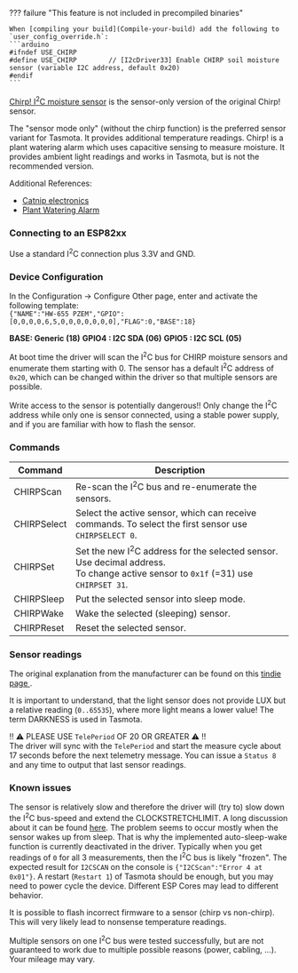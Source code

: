 ??? failure "This feature is not included in precompiled binaries"  

    When [compiling your build](Compile-your-build) add the following to `user_config_override.h`:
    ```arduino
    #ifndef USE_CHIRP
    #define USE_CHIRP        // [I2cDriver33] Enable CHIRP soil moisture sensor (variable I2C address, default 0x20)
    #endif
    ```

[Chirp! I<sup>2</sup>C moisture sensor](https://github.com/Miceuz/i2c-moisture-sensor) is the sensor-only version of the original Chirp! sensor.  

The "sensor mode only" (without the chirp function) is the preferred sensor variant for Tasmota. It provides additional temperature readings. Chirp! is a plant watering alarm which uses capacitive sensing to measure moisture. It provides ambient light readings and works in Tasmota, but is not the recommended version.  

Additional References:
- [Catnip electronics](https://www.tindie.com/stores/miceuz/)  
- [Plant Watering Alarm](https://github.com/Miceuz/PlantWateringAlarm)  

### Connecting to an ESP82xx
Use a standard I<sup>2</sup>C connection plus 3.3V and GND.

### Device Configuration
In the Configuration -> Configure Other page, enter and activate  the following template:  
`{"NAME":"HW-655 PZEM","GPIO":[0,0,0,0,6,5,0,0,0,0,0,0,0],"FLAG":0,"BASE":18}`  

**BASE: Generic (18)**
**GPIO4 : I2C SDA (06)**
**GPIO5 : I2C SCL (05)**
  
At boot time the driver will scan the I<sup>2</sup>C bus for CHIRP moisture sensors and enumerate them starting with 0. The sensor has a default I<sup>2</sup>C address of `0x20`, which can be changed within the driver so that multiple sensors are possible.  

Write access to the sensor is potentially dangerous!! Only change the I<sup>2</sup>C address while only one is sensor connected, using a stable power supply, and if you are familiar with how to flash the sensor.  

### Commands
| Command | Description |
| -- | -- |
| CHIRPScan | Re-scan the I<sup>2</sup>C bus and re-enumerate the sensors.
| CHIRPSelect | Select the active sensor, which can receive commands. To select the first sensor use `CHIRPSELECT 0`.  
| CHIRPSet | Set the new I<sup>2</sup>C address for the selected sensor. Use decimal address.<BR>To change active sensor to `0x1f` (=31) use `CHIRPSET 31`.  
| CHIRPSleep | Put the selected sensor into sleep mode.
| CHIRPWake | Wake the selected (sleeping) sensor.  
| CHIRPReset | Reset the selected sensor.

### Sensor readings
The original explanation from the manufacturer can be found on this [tindie page ](https://www.tindie.com/products/miceuz/i2c-soil-moisture-sensor/).  

It is important to understand, that the light sensor does not provide LUX but a relative reading (`0..65535`), where more light means a lower value!  The term DARKNESS is used in Tasmota.  

!! ⚠️ PLEASE USE `TelePeriod` OF 20 OR GREATER ⚠️ !!  
The driver will sync with the `TelePeriod` and start the measure cycle about 17 seconds before the next telemetry message. You can issue a `Status 8` and any time to output that last sensor readings.  

### Known issues
The sensor is relatively slow and therefore the driver will (try to) slow down the I<sup>2</sup>C bus-speed and extend the CLOCKSTRETCHLIMIT. A long discussion about it can be found [here](https://github.com/Apollon77/I2CSoilMoistureSensor/issues/8). The problem seems to occur mostly when the sensor wakes up from sleep. That is why the implemented auto-sleep-wake function is currently deactivated in the driver. Typically when you get readings of `0` for all 3 measurements, then the I<sup>2</sup>C bus is likely "frozen". The expected result for `I2CSCAN` on the console is `{"I2CScan":"Error 4 at 0x01"}`. A restart (`Restart 1`) of Tasmota should be enough, but you may need to power cycle the device. Different ESP Cores may lead to different behavior.  

It is possible to flash incorrect firmware to a sensor (chirp vs non-chirp). This will very likely lead to nonsense temperature readings.  

Multiple sensors on one I<sup>2</sup>C  bus were tested successfully, but are not guaranteed to work due to multiple possible reasons (power, cabling, ...). Your mileage may vary.
